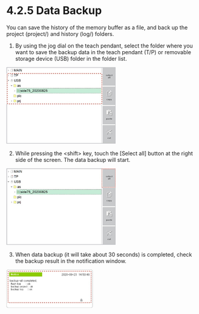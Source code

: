 # 4.2.5 Data Backup

You can save the history of the memory buffer as a file, and back up the project \(project/\) and history \(log/\) folders.

1.	By using the jog dial on the teach pendant, select the folder where you want to save the backup data in the teach pendant \(T/P\) or removable storage device \(USB\) folder in the folder list.

![](../../_assets/image%20%28388%29.png)

2.	While pressing the &lt;shift&gt; key, touch the \[Select all\] button at the right side of the screen. The data backup will start.

![](../../_assets/image%20%28391%29.png)

3.	When data backup \(it will take about 30 seconds\) is completed, check the backup result in the notification window.

![](../../_assets/image%20%28290%29.png)

